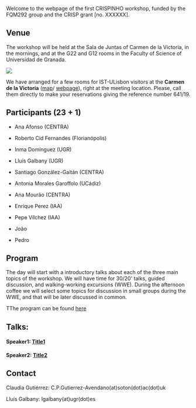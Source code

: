 Welcome to the webpage of the first CRISPINHO workshop, funded by the FQM292 group and the CRISP grant [no. XXXXXX]. 

## Venue

The workshop will be held at the Sala de Juntas of Carmen de la Victoria, in the mornings, and at the G22 and G12 rooms in the Faculty of Science of Universidad de Granada.

[![](https://raw.githubusercontent.com/amusing-muse/workshop2/master/map.png)](https://www.google.com/maps/dir/Carmen+de+la+Victoria,+Cuesta+del+Chapiz,+9,+18010+Granada/Faculty+of+Sciences+of+the+UGR,+Avenida+de+Fuente+Nueva,+s%2Fn,+18071+Granada/@37.1792554,-3.6077715,15z/data=!3m1!4b1!4m14!4m13!1m5!1m1!1s0xd71fcc9ac4d670b:0x9edd116b4ac23362!2m2!1d-3.5886695!2d37.1808104!1m5!1m1!1s0xd71fcec9131a577:0x2d03f6ab4085cc8e!2m2!1d-3.6096739!2d37.179749!3e2)

We have arranged for a few rooms for IST-ULisbon visitors at the **Carmen de la Victoria** ([map](https://www.google.com/maps/place/Carmen+de+la+Victoria/@37.1792554,-3.6077715,15z/data=!4m5!3m4!1s0xd71fcc9ac4d670b:0x9edd116b4ac23362!8m2!3d37.1808104!4d-3.5886695)/ 
[webpage](http://carmendelavictoria.ugr.es/)), right at the meeting location. Please, call them directly to make your reservations giving the reference number 641/19.

## Participants (23 + 1)

- Ana Afonso (CENTRA)
- Roberto Cid Fernandes (Florianópolis)
- Inma Domínguez (UGR)
- Lluís Galbany (UGR)
- Santiago González-Gaitán (CENTRA)
- Antonia Morales Garoffolo (UCádiz)
- Ana Mourão (CENTRA)
- Enrique Perez (IAA) 
- Pepe Vílchez (IAA) 

- João
- Pedro

## Program

The day will start with a introductory talks about each of the three main topics of the workshop. We will have time for 30/20' talks, guided discussion, and walking-working excursions (WWE). During the afternoon coffee we will select some topics for discussion in small groups during the WWE, and that will be later discussed in common.

TThe program can be found [here](https://docs.google.com/document/d/1qAByRSCIRUbRLxQVGlR7yJtBWuGgwNOb1rJdTLdiyeE/edit)

<!--
|:------------|:------------------------|
|             |  Monday 23rd            |
|:------------|:------------------------|
| 09:30-10:15 | Talk 1                  |
| 10:15-11:00 | Talk 2                  |
| 11:00-11:30 | Coffee                  |
| 11:30-12:15 | Talk 3                  |
| 12:15-13:00 | Talk 4                  |
| 13:00-14:30 | Lunch                   |
| 14:30-15:00 | Walk to UGR             |
| 15:00-19:00 | Work in groups          |
|:------------|:------------------------|
-->

## Talks:

#### Speaker1: [Title1](https://github.com/amusing-muse/workshop2/blob/master/talks/file.pdf)

#### Speaker2: [Title2](https://github.com/amusing-muse/workshop2/blob/master/talks/file.pdf)


## Contact

Claudia Gutiérrez: C.P.Gutierrez-Avendano(at)soton(dot)ac(dot)uk

Lluís Galbany: lgalbany(at)ugr(dot)es
